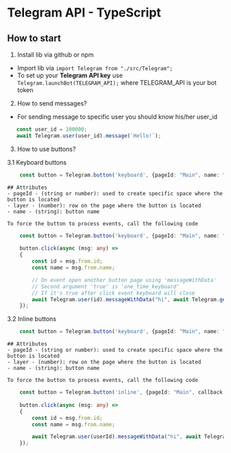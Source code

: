 # Telegram API - TypeScript

## How to start
1) Install lib via github or npm
 - Import lib via `import Telegram from "./src/Telegram";`
 - To set up your <b>Telegram API key</b> use `Telegram.launchBot(TELEGRAM_API);` where TELEGRAM_API is your bot token

2) How to send messages?
 - For sending message to specific user you should know his/her user_id
 ```typescript
    const user_id = 100000;
    await Telegram.user(user_id).message(`Hello!`);
 ```
3) How to use buttons?
 
 3.1 Keyboard buttons
```typescript
    const button = Telegram.button('keyboard', {pageId: "Main", name: "Phone Number Get", layer: 0});
```
    ## Attributes
    - pageId - (string or number): used to create specific space where the button is located
    - layer - (number): row on the page where the button is located
    - name - (string): button name

    To force the button to process events, call the following code
```typescript
    const button = Telegram.button('keyboard', {pageId: "Main", name: "Phone Number Get", layer: 0});
    
    button.click(async (msg: any) =>
    {
        const id = msg.from.id;
        const name = msg.from.name;

        // On event open another button page using 'messageWithData'
        // Second argument 'true' is 'one_time_keyboard'
        // If it's true after click event keyboard will close
        await Telegram.user(id).messageWithData("hi", await Telegram.getKeyboardButtonPageById("Phone Number", true));
    });
```
 
 3.2 Inline buttons
```typescript
    const button = Telegram.button('keyboard', {pageId: "Main", name: "Phone Number Get", layer: 0});
```
    ## Attributes
    - pageId - (string or number): used to create specific space where the button is located
    - layer - (number): row on the page where the button is located
    - name - (string): button name

    To force the button to process events, call the following code
```typescript
    const button = Telegram.button('inline', {pageId: "Main", callback: "Main", name: "Phone Number Get", layer: 0});
    
    button.click(async (msg: any) =>
    {
        const id = msg.from.id;
        const name = msg.from.name;

        await Telegram.user(userId).messageWithData("hi", await Telegram.getInlineButtonPageById("Main"));
    });
```
